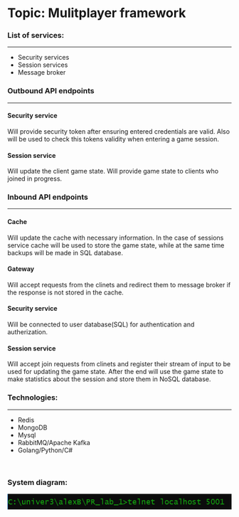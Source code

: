 # Topic: Mulitplayer framework 
### List of services:
<hr>
<ul>
<li>Security services</li>
<li>Session services</li>
<li>Message broker</li>
</ul>
<h3> Outbound API endpoints</h3>
<hr>
<h4> Security service</h4>
Will provide security token after ensuring entered credentials are valid.
Also will be used to check this tokens validity when entering a game session.
<h4> Session service</h4>
Will update the client game state. Will provide game state to clients who joined in progress.
<h3> Inbound API endpoints </h3>
<hr>
<h4> Cache</h4>
Will update the cache with necessary information. 
In the case of sessions service cache will be used to store the game state, while at the same time backups will be made in SQL database.
<h4> Gateway</h4>
Will accept requests from the clinets and redirect them to message broker if the response is not stored in the cache.
<h4> Security service</h4>
Will be connected to user database(SQL) for authentication and autherization.
<h4> Session service</h4>
Will accept join requests from clinets and register their stream of input to be used for updating the game state.
After the end will use the game state to make statistics about the session and store them in NoSQL database.
<h3> Technologies:</h3>
<hr>
<ul>
<li>Redis</li>
<li>MongoDB</li>
<li>Mysql</li>
<li>RabbitMQ/Apache Kafka</li>
<li>Golang/Python/C#</li>
</ul><br>

### System diagram: <br>

![Output](https://github.com/maximums/PR_lab_1/blob/master/img/conn.png)

<br>
